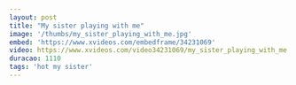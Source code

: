 ```yaml
---
layout: post
title: "My sister playing with me"
image: '/thumbs/my_sister_playing_with_me.jpg'
embed: 'https://www.xvideos.com/embedframe/34231069'
video: https://www.xvideos.com/video34231069/my_sister_playing_with_me
duracao: 1110
tags: 'hot my sister'
---
```

